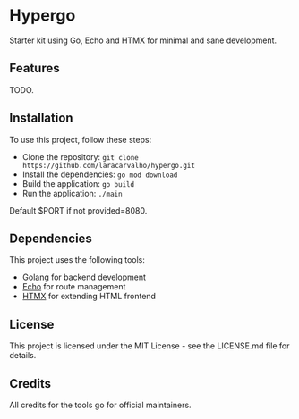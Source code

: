# Hypergo

Starter kit using Go, Echo and HTMX for minimal and sane development.

## Features

TODO.

## Installation

To use this project, follow these steps:

- Clone the repository: `git clone https://github.com/laracarvalho/hypergo.git`
- Install the dependencies: `go mod download`
- Build the application: `go build`
- Run the application: `./main`

Default $PORT if not provided=8080.

## Dependencies

This project uses the following tools:

- [Golang](https://golang.org/) for backend development
- [Echo](https://github.com/labstack/echo) for route management
- [HTMX](https://htmx.org/) for extending HTML frontend

## License

This project is licensed under the MIT License - see the LICENSE.md file for details.

## Credits

All credits for the tools go for official maintainers.